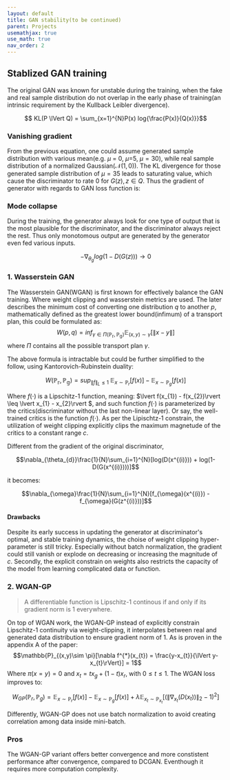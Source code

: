 ```yaml
---
layout: default
title: GAN stability(to be continued)
parent: Projects
usemathjax: true
use_math: true
nav_order: 2
---
```

## Stablized GAN training
The original GAN was known for unstable during the training, when the fake and real sample distribution do not overlap in the early phase of training(an intrinsic requirement by the Kullback Leibler divergence).

$$ KL(P \lVert Q) = \sum_{x=1}^{N}P(x) log{\frac{P(x)}{Q(x)}}$$

### Vanishing gradient
From the previous equation, one could assume generated sample distribution with various mean(e.g. $\mu$ = 0, $\mu$=5, $\mu=30$), while real sample distribution of a normalized Gaussian($\mathcal{N}(1,0)$). The KL divergence for those generated sample distribution of $\mu=35$ leads to saturating value, which cause the discriminator to rate 0 for $G(z), z\in Q$. Thus the gradient of generator with regards to GAN loss function is:

### Mode collapse
During the training, the generator always look for one type of output that is the most plausible for the discriminator, and the discriminator always reject the rest. Thus only monotomous output are generated by the generator even fed various inputs.

$$ -\nabla_{\theta_{g}}log(1-D(G(z))) \rightarrow 0$$

### 1. Wasserstein GAN
The Wasserstein GAN(WGAN) is first known for effectively balance the GAN training. Where weight clipping and wasserstein metrics are used. The later describes the minimum cost of converting one distribution $q$ to another $p$, mathematically defined as the greatest lower bound(infimum) of a transport plan, this could be formulated as:
$$ W(p,q) = inf_{\gamma \in \Pi(\mathbb{P_{r}, \mathbb{P_{g}}})} \mathbb{E}_{(x,y) \sim \gamma} [\lVert x-y \rVert]$$
where $\Pi$ contains all the possible transport plan $\gamma$. 

The above formula is intractable but could be further simplified to the follow, using Kantorovich-Rubinstein duality:

$$W(\mathbb{P_{r}}, \mathbb{P_{g}}) = sup_{\lVert f\rVert_{L} \leq1} \; \mathbb{E}_{x\sim \mathbb{P}_{r}}[f(x)] - \mathbb{E}_{x\sim \mathbb{P}_{g}}[f(x)]$$

Where $f(\cdot)$ is a Lipschitz-1 function, meaning: $\lvert f(x_{1}) - f(x_{2})\rvert \leq \lvert x_{1} - x_{2}\rvert $, and such function $f(\cdot)$ is parameterized by the critics(discriminator without the last non-linear layer). Or say, the well-trained critics is the function $f(\cdot)$. As per the Lipischtz-1 constrain, the utilization of weight clipping explicitly clips the maximum magnetude of the critics to a constant range $c$.

Different from the gradient of the original discriminator,

$$\nabla_{\theta_{d}}\frac{1}{N}\sum_{i=1}^{N}[log(D(x^{(i)})) + log(1-D(G(x^{(i)})))]$$

it becomes:

$$\nabla_{\omega}\frac{1}{N}\sum_{i=1}^{N}[f_{\omega}(x^{(i)}) - f_{\omega}(G(z^{(i)}))]$$

#### Drawbacks
Despite its early success in updating the generator at discriminator's optimal, and stable training dynamics, the choise of weight clipping hyper-parameter is still tricky. Especially without batch normalization, the gradient could still vanish or explode on decreasing or  increasing the magnitude of $c$. Secondly, the explicit constrain on weights also restricts the capacity of the model from learning complicated data or function.

### 2. WGAN-GP
> A differentiable function is Lipschitz-1 continous if and only if its gradient norm is 1 everywhere.


On top of WGAN work, the WGAN-GP instead of explicitly constrain Lipschitz-1 continuity via weight-clipping, it interpolates between real and generated data distribution to ensure gradient norm of 1. As is proven in the appendix A of the paper:
$$\mathbb{P}_{(x,y)\sim \pi}[\nabla f^{*}(x_{t}) = \frac{y-x_{t}}{\lVert y-x_{t}\rVert}] = 1$$
Where $\pi(x=y)=0$ and $x_{t} = tx_{g} + (1-t)x_{r}\text{, with } 0\leq t\leq 1$. The WGAN loss improves to:

$$W_{GP}(\mathbb{P}_{r}, \mathbb{P}_{g}) =  \mathbb{E}_{x\sim \mathbb{P}_{r}}[f(x)] - \mathbb{E}_{x\sim \mathbb{P}_{g}}[f(x)] + \lambda \mathbb{E}_{x_{t}\sim \mathbb{P}_{x_{t}}}[(\lVert \nabla_{x_{t}}(D(x_{t}))\rVert_{2} - 1)^{2}] $$

Differently, WGAN-GP does not use batch normalization to avoid creating correlation among data inside mini-batch.
### Pros
The WGAN-GP variant offers better convergence and more constistent performance after convergence, compared to DCGAN. Eventhough it requires more computation complexity.